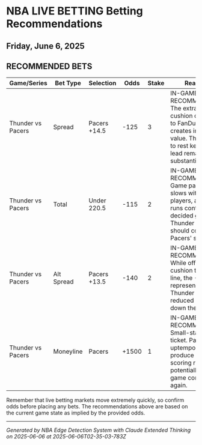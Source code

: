 # NBA LIVE BETTING Betting Recommendations
## Friday, June 6, 2025

## RECOMMENDED BETS
| Game/Series | Bet Type | Selection | Odds | Stake | Reasoning |
|-------------|----------|-----------|------|-------|-----------|
| Thunder vs Pacers | Spread | Pacers +14.5 | -125 | 3 | IN-GAME RECOMMENDATION: The extra point of cushion compared to FanDuel's line creates immediate value. Thunder likely to rest key players if lead remains substantial. |
| Thunder vs Pacers | Total | Under 220.5 | -115 | 2 | IN-GAME RECOMMENDATION: Game pace typically slows with bench players, and clock runs continuously in decided games. Thunder defense should contain Pacers' scoring. |
| Thunder vs Pacers | Alt Spread | Pacers +13.5 | -140 | 2 | IN-GAME RECOMMENDATION: While offering less cushion than DK's line, the -140 odds represent value if Thunder starters see reduced minutes down the stretch. |
| Thunder vs Pacers | Moneyline | Pacers | +1500 | 1 | IN-GAME RECOMMENDATION: Small-stake lottery ticket. Pacers' uptempo style can produce quick scoring runs to potentially make a game competitive again. |

Remember that live betting markets move extremely quickly, so confirm odds before placing any bets. The recommendations above are based on the current game state as implied by the provided odds.

---
*Generated by NBA Edge Detection System with Claude Extended Thinking on 2025-06-06 at 2025-06-06T02-35-03-783Z*
